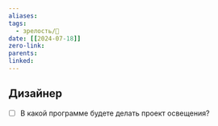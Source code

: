 ```yaml
---
aliases: 
tags:
  - зрелость/🌱
date: [[2024-07-18]]
zero-link: 
parents: 
linked:
---
```

## Дизайнер
- [ ] В какой программе будете делать проект освещения?
